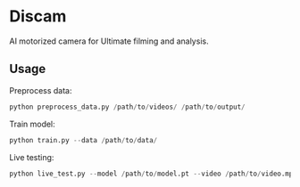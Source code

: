 # Discam

AI motorized camera for Ultimate filming and analysis.

## Usage

Preprocess data:

```py
python preprocess_data.py /path/to/videos/ /path/to/output/
```

Train model:

```py
python train.py --data /path/to/data/
```

Live testing:

```py
python live_test.py --model /path/to/model.pt --video /path/to/video.mp4
```
